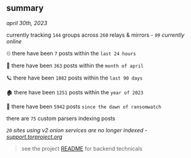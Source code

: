 
## summary
_april 30th, 2023_

currently tracking `144` groups across `260` relays & mirrors - _`99` currently online_

⏲ there have been `7` posts within the `last 24 hours`

🦈 there have been `363` posts within the `month of april`

🪐 there have been `1082` posts within the `last 90 days`

🏚 there have been `1251` posts within the `year of 2023`

🦕 there have been `5942` posts `since the dawn of ransomwatch`

there are `75` custom parsers indexing posts

_`20` sites using v2 onion services are no longer indexed - [support.torproject.org](https://support.torproject.org/onionservices/v2-deprecation/)_

> see the project [README](https://github.com/joshhighet/ransomwatch#ransomwatch--) for backend technicals
